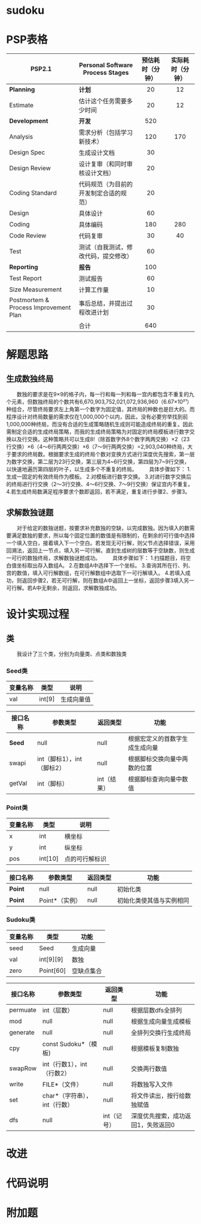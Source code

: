 # sudoku
# PSP表格

|PSP2.1|Personal Software Process Stages|预估耗时（分钟）|实际耗时（分钟）|
|-|-|:-:|:-:|
|**Planning**|**计划**|20|12|
|Estimate|估计这个任务需要多少时间|20|12|
|**Development**|**开发**|520||
|Analysis|需求分析（包括学习新技术）|120|170|
|Design Spec|生成设计文档|30||
|Design Review|设计复审（和同时审核设计文档）|20||
|Coding Standard|代码规范（为目前的开发制定合适的规范）|20||
|Design|具体设计|60||
|Coding|具体编码|180|280|
|Code Review|代码复审|30|40|
|Test|测试（自我测试，修改代码，提交修改）|60||
|**Reporting**|**报告**|100||
|Test Report|测试报告|60||
|Size Measurement|计算工作量|10||
|Postmortem & Process Improvement Plan|事后总结，并提出过程改进计划|30||
||合计|640||

# 解题思路
## 生成数独终局
&emsp;&emsp;数独的要求是在9×9的格子内，每一行和每一列和每一宫内都包含不重复的九个元素，但数独终局的个数共有6,670,903,752,021,072,936,960（6.67×10²¹）种组合，尽管终局要求左上角第一个数字为固定值，其终局的种数也是巨大的。而程序设计对终局数量的需求仅在1,000,000个以内，因此，没有必要穷举找到前1,000,000种终局，而没有合适的生成策略随机生成则可能造成终局的重复。因此需制定合适的生成终局策略，而我的生成终局策略为对固定的终局模板进行数字交换以及行交换。这种策略共可以生成8!（除首数字外8个数字两两交换）×2（23行交换）×6（4～6行两两交换）×6（7～9行两两交换）=2,903,040种终局，大于要求的终局数。根据要求生成的终局个数对变换方式进行深度优先搜索，第一层为数字交换，第二层为23行交换，第三层为4~6行交换，第四层为7~9行交换，以快速地遍历第四层的叶子，以生成多个不重复的终局。
&emsp;&emsp;具体步骤如下：
1.生成一固定的有效终局作为模板。
2.对模板进行数字交换。
3.对进行数字交换后的终局进行行交换（2～3行交换、4～6行交换、7～9行交换）保证宫内不重复。
4.若生成终局数满足程序要求个数即返回，若不满足，重复进行步骤2、步骤3。
## 求解数独谜题
&emsp;&emsp;对于给定的数独谜题，按要求补充数独的空缺，以完成数独。因为填入的数需要满足数独的要求，所以每个固定位置的数值是有限制的，在剩余的可行值中选择一个填入空白，接着填入下一个空白。若发现无可行解，则父节点选择错误，采用回溯法，返回上一节点，填入另一可行解。直到生成树的层数等于空缺数，则生成一可行的数独终局，求解数独谜题成功。
&emsp;&emsp;具体步骤如下：
1.扫描题目，将空白值坐标取出存入数组A。
2.在数组A中选择下一个坐标。
3.查询其所在行、列、宫的数值，填入可行解数组，在可行解数组中选取下一可行解填入。
4.若填入成功，则返回步骤2，若无可行解，则在数组A中返回上一坐标，返回步骤3填入另一可行解。若A中无剩余，则返回，求解数独成功。
# 设计实现过程
## 类
&emsp;&emsp;我设计了三个类，分别为向量类、点类和数独类
### Seed类

|变量名称|类型|说明|
|-|-|-|
|val|int[9]|生成向量值|

|接口名称|参数类型|返回类型|功能|
|-|-|-|-|
|**Seed**|null|null|根据宏定义的首数字生成生成向量|
|swapi|int（脚标1），int（脚标2）|null|根据脚标交换向量中两数的位置|
|getVal|int（脚标）|int（结果）|根据脚标查询向量中数值|

### Point类

|变量名称|类型|说明|
|-|-|-|
|x|int|横坐标|
|y|int|纵坐标|
|pos|int[10]|点的可行解标识|

|接口名称|参数类型|返回类型|功能|
|-|-|-|-|
|**Point**|null|null|初始化类|
|**Point**|Point*（实例）|null|初始化类使其值与实例相同|

### Sudoku类

|变量名称|类型|功能|
|-|-|-|
|seed|Seed|生成向量|
|val|int[9][9]|数独|
|zero|Point[60]|空缺点集合|


|接口名称|参数类型|返回类型|功能|
|-|-|-|-|
|permuate|int（层数）|null|根据层数dfs全排列|
|mod|null|null|根据生成向量生成模板|
|generate|null|null|全排列交换行生成终局|
|cpy|const Sudoku*（模板)|null|根据模板复制数独|
|swapRow|int（行数1），int（行数2）|null|交换两行数值|
|write|FILE*（文件）|null|将数独写入文件|
|set|char*（字符串），int（行数）|null|将文件读出，按行给数独赋值|
|dfs|null|int（记号）|深度优先搜索，成功返回1，失败返回0|

## 
# 改进
# 代码说明
# 附加题

